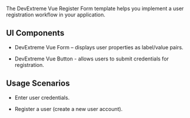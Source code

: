 The DevExtreme Vue Register Form template helps you implement a user registration workflow in your application.
<!--split-->

## UI Components  

- DevExtreme Vue Form – displays user properties as label/value pairs.

- DevExtreme Vue Button - allows users to submit credentials for registration.

## Usage Scenarios 

- Enter user credentials.

- Register a user (create a new user account).